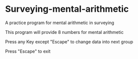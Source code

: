 # Surveying-mental-arithmetic
A practice program for mental arithmetic in surveying

This program will provide 8 numbers for mental arithmetic

Press any Key except "Escape" to change data into next group

Press "Escape" to exit

